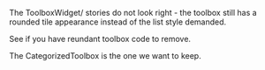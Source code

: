 The ToolboxWidget/ stories do not look right - the toolbox still has a rounded tile appearance instead of the list style demanded.

See if you have reundant toolbox code to remove.

The CategorizedToolbox is the one we want to keep.